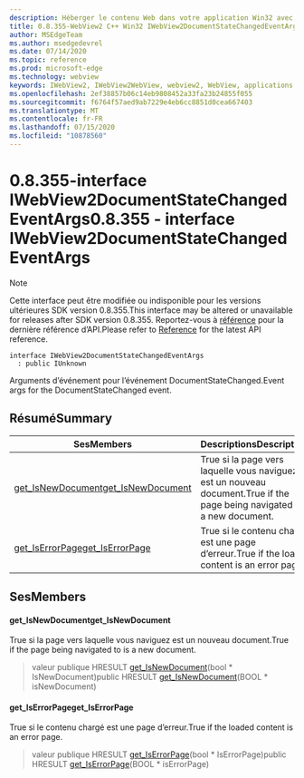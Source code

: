 ```yaml
---
description: Héberger le contenu Web dans votre application Win32 avec le contrôle Microsoft Edge WebView2
title: 0.8.355-WebView2 C++ Win32 IWebView2DocumentStateChangedEventArgs
author: MSEdgeTeam
ms.author: msedgedevrel
ms.date: 07/14/2020
ms.topic: reference
ms.prod: microsoft-edge
ms.technology: webview
keywords: IWebView2, IWebView2WebView, webview2, WebView, applications Win32, Win32, Edge
ms.openlocfilehash: 2ef38857b06c14eb9808452a33fa23b24855f055
ms.sourcegitcommit: f6764f57aed9ab7229e4eb6cc8851d0cea667403
ms.translationtype: MT
ms.contentlocale: fr-FR
ms.lasthandoff: 07/15/2020
ms.locfileid: "10878560"
---
```

# <span data-ttu-id="6a4c7-104">0.8.355-interface IWebView2DocumentStateChangedEventArgs</span><span class="sxs-lookup"><span data-stu-id="6a4c7-104">0.8.355 - interface IWebView2DocumentStateChangedEventArgs</span></span> 

> [!NOTE]
> <span data-ttu-id="6a4c7-105">Cette interface peut être modifiée ou indisponible pour les versions ultérieures SDK version 0.8.355.</span><span class="sxs-lookup"><span data-stu-id="6a4c7-105">This interface may be altered or unavailable for releases after SDK version 0.8.355.</span></span> <span data-ttu-id="6a4c7-106">Reportez-vous à [référence](../../../webview2-api-reference.md) pour la dernière référence d’API.</span><span class="sxs-lookup"><span data-stu-id="6a4c7-106">Please refer to [Reference](../../../webview2-api-reference.md) for the latest API reference.</span></span>

```
interface IWebView2DocumentStateChangedEventArgs
  : public IUnknown
```

<span data-ttu-id="6a4c7-107">Arguments d’événement pour l’événement DocumentStateChanged.</span><span class="sxs-lookup"><span data-stu-id="6a4c7-107">Event args for the DocumentStateChanged event.</span></span>

## <span data-ttu-id="6a4c7-108">Résumé</span><span class="sxs-lookup"><span data-stu-id="6a4c7-108">Summary</span></span>

 <span data-ttu-id="6a4c7-109">Ses</span><span class="sxs-lookup"><span data-stu-id="6a4c7-109">Members</span></span>                        | <span data-ttu-id="6a4c7-110">Descriptions</span><span class="sxs-lookup"><span data-stu-id="6a4c7-110">Descriptions</span></span>
--------------------------------|---------------------------------------------
[<span data-ttu-id="6a4c7-111">get_IsNewDocument</span><span class="sxs-lookup"><span data-stu-id="6a4c7-111">get_IsNewDocument</span></span>](#get_isnewdocument) | <span data-ttu-id="6a4c7-112">True si la page vers laquelle vous naviguez est un nouveau document.</span><span class="sxs-lookup"><span data-stu-id="6a4c7-112">True if the page being navigated to is a new document.</span></span>
[<span data-ttu-id="6a4c7-113">get_IsErrorPage</span><span class="sxs-lookup"><span data-stu-id="6a4c7-113">get_IsErrorPage</span></span>](#get_iserrorpage) | <span data-ttu-id="6a4c7-114">True si le contenu chargé est une page d’erreur.</span><span class="sxs-lookup"><span data-stu-id="6a4c7-114">True if the loaded content is an error page.</span></span>

## <span data-ttu-id="6a4c7-115">Ses</span><span class="sxs-lookup"><span data-stu-id="6a4c7-115">Members</span></span>

#### <span data-ttu-id="6a4c7-116">get_IsNewDocument</span><span class="sxs-lookup"><span data-stu-id="6a4c7-116">get_IsNewDocument</span></span> 

<span data-ttu-id="6a4c7-117">True si la page vers laquelle vous naviguez est un nouveau document.</span><span class="sxs-lookup"><span data-stu-id="6a4c7-117">True if the page being navigated to is a new document.</span></span>

> <span data-ttu-id="6a4c7-118">valeur publique HRESULT [get_IsNewDocument](#get_isnewdocument)(bool \* IsNewDocument)</span><span class="sxs-lookup"><span data-stu-id="6a4c7-118">public HRESULT [get_IsNewDocument](#get_isnewdocument)(BOOL \* isNewDocument)</span></span>

#### <span data-ttu-id="6a4c7-119">get_IsErrorPage</span><span class="sxs-lookup"><span data-stu-id="6a4c7-119">get_IsErrorPage</span></span> 

<span data-ttu-id="6a4c7-120">True si le contenu chargé est une page d’erreur.</span><span class="sxs-lookup"><span data-stu-id="6a4c7-120">True if the loaded content is an error page.</span></span>

> <span data-ttu-id="6a4c7-121">valeur publique HRESULT [get_IsErrorPage](#get_iserrorpage)(bool \* IsErrorPage)</span><span class="sxs-lookup"><span data-stu-id="6a4c7-121">public HRESULT [get_IsErrorPage](#get_iserrorpage)(BOOL \* isErrorPage)</span></span>

